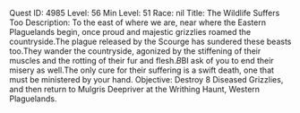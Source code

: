 Quest ID: 4985
Level: 56
Min Level: 51
Race: nil
Title: The Wildlife Suffers Too
Description: To the east of where we are, near where the Eastern Plaguelands begin, once proud and majestic grizzlies roamed the countryside.The plague released by the Scourge has sundered these beasts too.They wander the countryside, agonized by the stiffening of their muscles and the rotting of their fur and flesh.$B$BI ask of you to end their misery as well.The only cure for their suffering is a swift death, one that must be ministered by your hand.
Objective: Destroy 8 Diseased Grizzlies, and then return to Mulgris Deepriver at the Writhing Haunt, Western Plaguelands.
